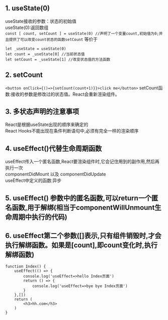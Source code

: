 ## 1. useState(0)
useState接收的参数：状态的初始值<br>
useState(0):返回数组 <br>
`const [ count, setCount ] = useState(0) //声明了一个变量count,初始值为0;并且提供了可以改变count状态的函数setCount`
等价于<br>
```
let _useState = useState(0)
let count = _useState[0] //当前状态值
let setCount = _useState[1] //改变状态值的方法函数
```

## 2. setCount
`<button onClick={()=>{setCount(count+1)}}>click me</button>`
setCount函数:接收的参数是修改过的状态值。React会重新渲染组件。

## 3. 多状态声明的注意事项
React是根据useState出现的顺序来确定的 <br>
React Hooks不能出现在条件判断语句中,必须有完全一样的渲染顺序

## 4. useEffect()代替生命周期函数 
useEffect传入一个匿名函数,React要渲染组件时,它会记住用到的副作用,然后再执行一次 <br>
componentDidMount 以及 componentDidUpdate <br>
useEffect中定义的函数:异步


## 5. useEffect() 参数中的匿名函数,可以return一个匿名函数,用于解绑(相当于componentWillUnmount生命周期中执行的代码)

## 6. useEffect第二个参数([]表示,只有组件销毁时,才会执行解绑函数。如果是[count],即count变化时,执行解绑函数)
```
function Index() {
    useEffect(() => {
        console.log('useEffect=>hello Index页面')
        return () => {
            console.log('useEffect=>bye bye Index页面')
        }
    },[])
    return (
        <h3>hh.com</h3>
    )
}
```